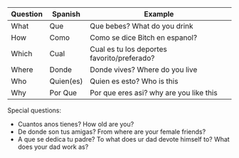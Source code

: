 | Question | Spanish   | Example                                     |
| -------- | --------- | ------------------------------------------- |
| What     | Que       | Que bebes? What do you drink                |
| How      | Como      | Como se dice Bitch en espanol?              |
| Which    | Cual      | Cual es tu los deportes favorito/preferado? |
| Where    | Donde     | Donde vives? Where do you live              |
| Who      | Quien(es) | Quien es esto? Who is this                  |
| Why      | Por Que   | Por que eres asi? why are you like this     |

Special questions:
- Cuantos anos tienes? How old are you?
- De donde son tus amigas? From where are your female friends?
- A que se dedica tu padre? To what does ur dad devote himself to? What does your dad work as?